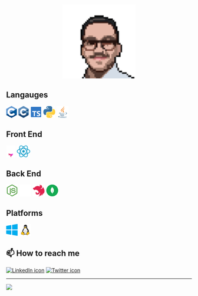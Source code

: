<p align="center">
  <img width="200" height="200" src="https://github.com/saidkharboutli/saidkharboutli/blob/main/assets/profile_no_bg.png">
</p>

## Langauges
<img alt="C lang icon" src="https://github.com/saidkharboutli/saidkharboutli/blob/main/assets/c.svg" height="32px" />  <img alt="C++ lang icon" src="https://github.com/saidkharboutli/saidkharboutli/blob/main/assets/cpp.svg" height="32px" />  <img alt="TypeScript icon" src="https://github.com/saidkharboutli/saidkharboutli/blob/main/assets/typescript.svg" height="32px" />  <img alt="Python icon" src="https://github.com/saidkharboutli/saidkharboutli/blob/main/assets/python.svg" height="32px" />  <img alt="Java icon" src="https://github.com/saidkharboutli/saidkharboutli/blob/main/assets/java.svg" height="32px" />

## Front End
<img alt="Astro icon" src="https://github.com/saidkharboutli/saidkharboutli/blob/aef91655e71c6dd119d878e5c642ecffcb84968d/assets/astro.svg" height="32px" />  <img alt="React icon" src="https://github.com/saidkharboutli/saidkharboutli/blob/aef91655e71c6dd119d878e5c642ecffcb84968d/assets/react.svg" height="32px" />

## Back End
<img alt="NodeJS icon" src="https://github.com/saidkharboutli/saidkharboutli/blob/main/assets/nodejs.svg" height="32px" />  <img alt="ExpressJS icon" src="https://github.com/saidkharboutli/saidkharboutli/blob/main/assets/expressjs.svg" height="32px" />  <img alt="NestJS icon" src="https://github.com/saidkharboutli/saidkharboutli/blob/main/assets/nestjs.svg" height="32px" />  <img alt="MongoDB icon" src="https://github.com/saidkharboutli/saidkharboutli/blob/main/assets/mongodb.svg" height="32px" />

## Platforms
<img alt="Windows icon" src="https://github.com/saidkharboutli/saidkharboutli/blob/main/assets/windows.svg" height="32px" />  <img alt="Linux icon" src="https://github.com/saidkharboutli/saidkharboutli/blob/main/assets/linux.svg" height="32px" />


## 📫 How to reach me

<a href="https://www.linkedin.com/in/sa-id-kharboutli-428785119/"><img alt="LinkedIn icon" src="https://github.com/saidkharboutli/saidkharboutli/blob/aef91655e71c6dd119d878e5c642ecffcb84968d/assets/linkedin-pixelated.avif" height="32px" /></a>  <a href="https://twitter.com/saidkio"><img alt="Twitter icon" src="https://github.com/saidkharboutli/saidkharboutli/blob/aef91655e71c6dd119d878e5c642ecffcb84968d/assets/twitter-pixelated.avif" height="32px" /></a>

<hr />

![](https://komarev.com/ghpvc/?username=saidkharboutli&style=flat&color=bb86fc)